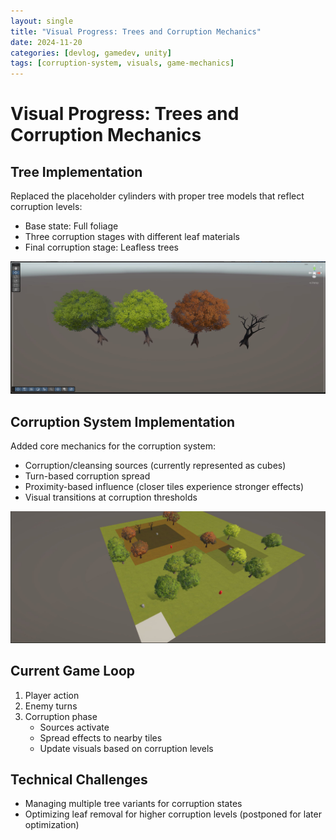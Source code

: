 ```yaml
---
layout: single
title: "Visual Progress: Trees and Corruption Mechanics"
date: 2024-11-20
categories: [devlog, gamedev, unity]
tags: [corruption-system, visuals, game-mechanics]
---
```


# Visual Progress: Trees and Corruption Mechanics

## Tree Implementation
Replaced the placeholder cylinders with proper tree models that reflect corruption levels:
- Base state: Full foliage
- Three corruption stages with different leaf materials
- Final corruption stage: Leafless trees

![trees!](/assets/images/2024-11-20/Capture2.JPG)

## Corruption System Implementation
Added core mechanics for the corruption system:
- Corruption/cleansing sources (currently represented as cubes)
- Turn-based corruption spread
- Proximity-based influence (closer tiles experience stronger effects)
- Visual transitions at corruption thresholds

![regenerated map](/assets/images/2024-11-20/Capture.JPG)

## Current Game Loop
1. Player action
2. Enemy turns
3. Corruption phase
   - Sources activate
   - Spread effects to nearby tiles
   - Update visuals based on corruption levels

## Technical Challenges
- Managing multiple tree variants for corruption states
- Optimizing leaf removal for higher corruption levels (postponed for later optimization)
